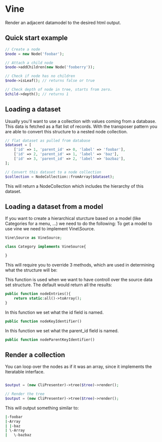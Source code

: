 
# Vine

Render an adjacent datamodel to the desired html output.

## Quick start example
```php
// Create a node
$node = new Node('foobar');

// Attach a child node
$node->addChildren(new Node('fooberry'));
```

```php
// Check if node has no children
$node->isLeaf(); // returns false or true

// Check depth of node in tree, starts from zero.
$child->depth(); // returns 1
```

## Loading a dataset
Usually you'll want to use a collection with values coming from a database. This data is fetched as a flat list of records.
 With the transposer pattern you are able to convert this structure to a nested node collection.

```php
// flat dataset as pulled from database
$dataset = [
    ['id' => 1, 'parent_id' => 0, 'label' => 'foobar'],
    ['id' => 2, 'parent_id' => 1, 'label' => 'baz'],
    ['id' => 3, 'parent_id' => 2, 'label' => 'bazbaz'],
];

// Convert this dataset to a node collection
$collection = NodeCollection::fromArray($dataset);
```

This will return a NodeCollection which includes the hierarchy of this dataset.

## Loading a dataset from a model

If you want to create a hierarchical sturcture based on a model (like Categories for a menu, ...) we need to do the following:
To get a model to use vine we need to implement Vine\Source.

```php
Vine\Source as VineSource;

class Category implements VineSource{

}
```

This will require you to override 3 methods, which are used in determining what the structure will be:

This function is used when we want to have controll over the source data set structure.
The default would return all the results:

```php
public function nodeEntries(){
    return static:all()->toArray();
}
```

In this function we set what the id field is named.
```php
public function nodeKeyIdentifier()
```

In this function we set what the parent_id field is named.
```php
public function nodeParentKeyIdentifier()
```

## Render a collection
You can loop over the nodes as if it was an array, since it implements the Iteratable interface.
```php

$output = (new CliPresenter)->tree($tree)->render();
```

```php
// Render the tree
$output = (new CliPresenter)->tree($tree)->render();
```

This will output something similar to:
```bash
|-foobar
|-Array
| |-baz
| \-Array
|   \-bazbaz
```
